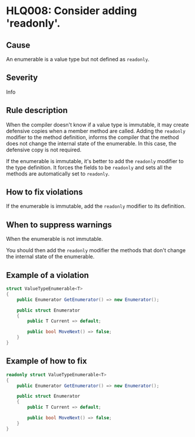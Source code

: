 ﻿# HLQ008: Consider adding 'readonly'.

## Cause

An enumerable is a value type but not defined as `readonly`.

## Severity

Info

## Rule description

When the compiler doesn't know if a value type is immutable, it may create defensive copies when a member method are called. Adding the `readonly` modifier to the method definition, informs the compiler that the method does not change the internal state of the enumerable. In this case, the defensive copy is not required.

If the enumerable is immutable, it's better to add the `readonly` modifier to the type definition. It forces the fields to be `readonly` and sets all the methods are automatically set to `readonly`.

## How to fix violations

If the enumerable is immutable, add the `readonly` modifier to its definition.

## When to suppress warnings

When the enumerable is not immutable. 

You should then add the `readonly` modifier the methods that don't change the internal state of the enumerable.

## Example of a violation

```csharp
struct ValueTypeEnumerable<T>
{
    public Enumerator GetEnumerator() => new Enumerator();

    public struct Enumerator
    {
        public T Current => default;

        public bool MoveNext() => false;
    }
}
```

## Example of how to fix

```csharp
readonly struct ValueTypeEnumerable<T>
{
    public Enumerator GetEnumerator() => new Enumerator();

    public struct Enumerator
    {
        public T Current => default;

        public bool MoveNext() => false;
    }
}
```
